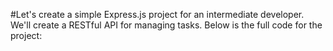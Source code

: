 #Let's create a simple Express.js project for an intermediate developer. We'll create a RESTful API for managing tasks. Below is the full code for the project: